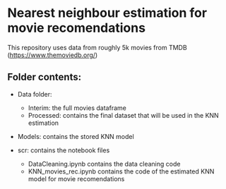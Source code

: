 # Nearest neighbour estimation for movie recomendations 

This repository uses data from roughly 5k movies from   TMDB (https://www.themoviedb.org/)

## Folder contents:

*   Data folder: 
    *   Interim: the full movies dataframe
    *   Processed: contains the final dataset that will be used in the KNN estimation

*   Models: contains the stored KNN model 

*   scr: contains the notebook files
    *   DataCleaning.ipynb contains the data cleaning code
    *   KNN_movies_rec.ipynb contains the code of the estimated KNN model for movie recomendations